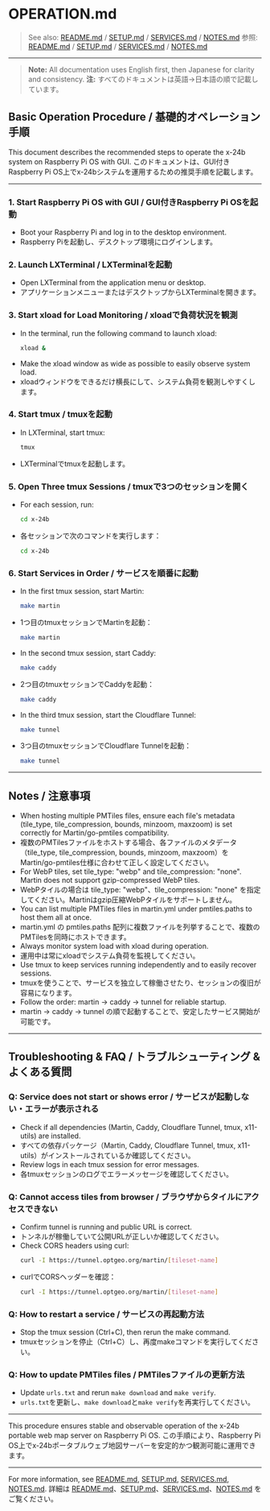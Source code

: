 # OPERATION.md

> See also: [README.md](README.md) / [SETUP.md](SETUP.md) / [SERVICES.md](SERVICES.md) / [NOTES.md](NOTES.md)
> 参照: [README.md](README.md) / [SETUP.md](SETUP.md) / [SERVICES.md](SERVICES.md) / [NOTES.md](NOTES.md)

---

> **Note:** All documentation uses English first, then Japanese for clarity and consistency.
> **注:** すべてのドキュメントは英語→日本語の順で記載しています。

## Basic Operation Procedure / 基礎的オペレーション手順

This document describes the recommended steps to operate the x-24b system on Raspberry Pi OS with GUI.
このドキュメントは、GUI付きRaspberry Pi OS上でx-24bシステムを運用するための推奨手順を記載します。

---

### 1. Start Raspberry Pi OS with GUI / GUI付きRaspberry Pi OSを起動
- Boot your Raspberry Pi and log in to the desktop environment.
- Raspberry Piを起動し、デスクトップ環境にログインします。

### 2. Launch LXTerminal / LXTerminalを起動
- Open LXTerminal from the application menu or desktop.
- アプリケーションメニューまたはデスクトップからLXTerminalを開きます。

### 3. Start xload for Load Monitoring / xloadで負荷状況を観測
- In the terminal, run the following command to launch xload:
  ```bash
  xload &
  ```
- Make the xload window as wide as possible to easily observe system load.
- xloadウィンドウをできるだけ横長にして、システム負荷を観測しやすくします。

### 4. Start tmux / tmuxを起動
- In LXTerminal, start tmux:
  ```bash
  tmux
  ```
- LXTerminalでtmuxを起動します。

### 5. Open Three tmux Sessions / tmuxで3つのセッションを開く
- For each session, run:
  ```bash
  cd x-24b
  ```
- 各セッションで次のコマンドを実行します：
  ```bash
  cd x-24b
  ```

### 6. Start Services in Order / サービスを順番に起動
- In the first tmux session, start Martin:
  ```bash
  make martin
  ```
- 1つ目のtmuxセッションでMartinを起動：
  ```bash
  make martin
  ```
- In the second tmux session, start Caddy:
  ```bash
  make caddy
  ```
- 2つ目のtmuxセッションでCaddyを起動：
  ```bash
  make caddy
  ```
- In the third tmux session, start the Cloudflare Tunnel:
  ```bash
  make tunnel
  ```
- 3つ目のtmuxセッションでCloudflare Tunnelを起動：
  ```bash
  make tunnel
  ```

---

## Notes / 注意事項
- When hosting multiple PMTiles files, ensure each file's metadata (tile_type, tile_compression, bounds, minzoom, maxzoom) is set correctly for Martin/go-pmtiles compatibility.
- 複数のPMTilesファイルをホストする場合、各ファイルのメタデータ（tile_type, tile_compression, bounds, minzoom, maxzoom）をMartin/go-pmtiles仕様に合わせて正しく設定してください。
- For WebP tiles, set tile_type: "webp" and tile_compression: "none". Martin does not support gzip-compressed WebP tiles.
- WebPタイルの場合は tile_type: "webp"、tile_compression: "none" を指定してください。Martinはgzip圧縮WebPタイルをサポートしません。
- You can list multiple PMTiles files in martin.yml under pmtiles.paths to host them all at once.
- martin.yml の pmtiles.paths 配列に複数ファイルを列挙することで、複数のPMTilesを同時にホストできます。
- Always monitor system load with xload during operation.
- 運用中は常にxloadでシステム負荷を監視してください。
- Use tmux to keep services running independently and to easily recover sessions.
- tmuxを使うことで、サービスを独立して稼働させたり、セッションの復旧が容易になります。
- Follow the order: martin → caddy → tunnel for reliable startup.
- martin → caddy → tunnel の順で起動することで、安定したサービス開始が可能です。

---

## Troubleshooting & FAQ / トラブルシューティング & よくある質問

### Q: Service does not start or shows error / サービスが起動しない・エラーが表示される
- Check if all dependencies (Martin, Caddy, Cloudflare Tunnel, tmux, x11-utils) are installed.
- すべての依存パッケージ（Martin, Caddy, Cloudflare Tunnel, tmux, x11-utils）がインストールされているか確認してください。
- Review logs in each tmux session for error messages.
- 各tmuxセッションのログでエラーメッセージを確認してください。

### Q: Cannot access tiles from browser / ブラウザからタイルにアクセスできない
- Confirm tunnel is running and public URL is correct.
- トンネルが稼働していて公開URLが正しいか確認してください。
- Check CORS headers using curl:
  ```bash
  curl -I https://tunnel.optgeo.org/martin/[tileset-name]
  ```
- curlでCORSヘッダーを確認：
  ```bash
  curl -I https://tunnel.optgeo.org/martin/[tileset-name]
  ```

### Q: How to restart a service / サービスの再起動方法
- Stop the tmux session (Ctrl+C), then rerun the make command.
- tmuxセッションを停止（Ctrl+C）し、再度makeコマンドを実行してください。

### Q: How to update PMTiles files / PMTilesファイルの更新方法
- Update `urls.txt` and rerun `make download` and `make verify`.
- `urls.txt`を更新し、`make download`と`make verify`を再実行してください。

---

This procedure ensures stable and observable operation of the x-24b portable web map server on Raspberry Pi OS.
この手順により、Raspberry Pi OS上でx-24bポータブルウェブ地図サーバーを安定的かつ観測可能に運用できます。

---

For more information, see [README.md](README.md), [SETUP.md](SETUP.md), [SERVICES.md](SERVICES.md), [NOTES.md](NOTES.md).
詳細は [README.md](README.md)、[SETUP.md](SETUP.md)、[SERVICES.md](SERVICES.md)、[NOTES.md](NOTES.md) をご覧ください。
